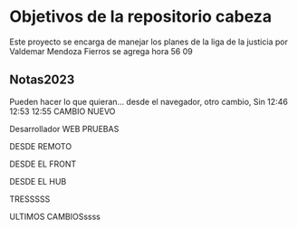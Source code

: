 # Objetivos de la repositorio cabeza

Este proyecto se encarga de manejar los planes de la liga de la justicia por Valdemar Mendoza Fierros se agrega hora 56 09


## Notas2023
Pueden hacer lo que quieran... desde el navegador, otro cambio, Sin 12:46 12:53 12:55
CAMBIO NUEVO




Desarrollador WEB PRUEBAS

DESDE REMOTO 

DESDE EL FRONT

DESDE EL HUB


TRESSSSS

ULTIMOS CAMBIOSssss

